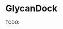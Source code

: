 # GlycanDock

TODO:

[^nance2021development]: Nance, M. L., Labonte, J. W., Adolf-Bryfogle, J., & Gray, J. J. (2021). Development and Evaluation of GlycanDock: a protein–glycoligand docking refinement algorithm in Rosetta. *Journal of Physical Chemistry B, 125*(25), 6807-6820. DOI: [10.1021/acs.jpcb.1c00910](https://doi.org/10.1021/acs.jpcb.1c00910)
